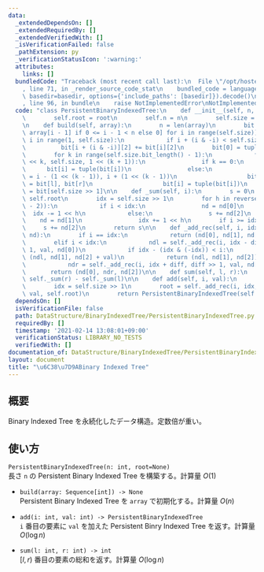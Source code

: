 ```yaml
---
data:
  _extendedDependsOn: []
  _extendedRequiredBy: []
  _extendedVerifiedWith: []
  _isVerificationFailed: false
  _pathExtension: py
  _verificationStatusIcon: ':warning:'
  attributes:
    links: []
  bundledCode: "Traceback (most recent call last):\n  File \"/opt/hostedtoolcache/Python/3.9.1/x64/lib/python3.9/site-packages/onlinejudge_verify/documentation/build.py\"\
    , line 71, in _render_source_code_stat\n    bundled_code = language.bundle(stat.path,\
    \ basedir=basedir, options={'include_paths': [basedir]}).decode()\n  File \"/opt/hostedtoolcache/Python/3.9.1/x64/lib/python3.9/site-packages/onlinejudge_verify/languages/python.py\"\
    , line 96, in bundle\n    raise NotImplementedError\nNotImplementedError\n"
  code: "class PersistentBinaryIndexedTree:\n    def __init__(self, n, root=None):\n\
    \        self.root = root\n        self.n = n\n        self.size = 1 << n.bit_length()\n\
    \n    def build(self, array):\n        n = len(array)\n        bit = [[None, None,\
    \ array[i - 1] if 0 <= i - 1 < n else 0] for i in range(self.size)]\n        for\
    \ i in range(1, self.size):\n            if i + (i & -i) < self.size:\n      \
    \          bit[i + (i & -i)][2] += bit[i][2]\n        bit[0] = tuple(bit[0])\n\
    \        for k in range(self.size.bit_length() - 1):\n            for i in range(1\
    \ << k, self.size, 1 << (k + 1)):\n                if k == 0:\n              \
    \      bit[i] = tuple(bit[i])\n                else:\n                    l, r\
    \ = i - (1 << (k - 1)), i + (1 << (k - 1))\n                    bit[i][0], bit[i][1]\
    \ = bit[l], bit[r]\n                    bit[i] = tuple(bit[i])\n        self.root\
    \ = bit[self.size >> 1]\n\n    def _sum(self, i):\n        s = 0\n        nd =\
    \ self.root\n        idx = self.size >> 1\n        for h in reversed(range(self.size.bit_length()\
    \ - 2)):\n            if i < idx:\n                nd = nd[0]\n              \
    \  idx -= 1 << h\n            else:\n                s += nd[2]\n            \
    \    nd = nd[1]\n                idx += 1 << h\n        if i >= idx:\n       \
    \     s += nd[2]\n        return s\n\n    def _add_rec(self, i, idx, diff, val,\
    \ nd):\n        if i == idx:\n            return (nd[0], nd[1], nd[2] + val)\n\
    \        elif i < idx:\n            ndl = self._add_rec(i, idx - diff, diff >>\
    \ 1, val, nd[0])\n            if idx - (idx & (-idx)) < i:\n                return\
    \ (ndl, nd[1], nd[2] + val)\n            return (ndl, nd[1], nd[2])\n        else:\n\
    \            ndr = self._add_rec(i, idx + diff, diff >> 1, val, nd[1])\n     \
    \       return (nd[0], ndr, nd[2])\n\n    def sum(self, l, r):\n        return\
    \ self._sum(r) - self._sum(l)\n\n    def add(self, i, val):\n        i += 1\n\
    \        idx = self.size >> 1\n        root = self._add_rec(i, idx, idx >> 1,\
    \ val, self.root)\n        return PersistentBinaryIndexedTree(self.n, root)\n"
  dependsOn: []
  isVerificationFile: false
  path: DataStructure/BinaryIndexedTree/PersistentBinaryIndexedTree.py
  requiredBy: []
  timestamp: '2021-02-14 13:08:01+09:00'
  verificationStatus: LIBRARY_NO_TESTS
  verifiedWith: []
documentation_of: DataStructure/BinaryIndexedTree/PersistentBinaryIndexedTree.py
layout: document
title: "\u6C38\u7D9ABinary Indexed Tree"
---
```


## 概要
Binary Indexed Tree を永続化したデータ構造。定数倍が重い。

## 使い方
`PersistentBinaryIndexedTree(n: int, root=None)`  
長さ `n` の Persistent Binary Indexed Tree を構築する。計算量 $O(1)$

- `build(array: Sequence[int]) -> None`  
Persistent Binary Indexed Tree を `array` で初期化する。計算量 $O(n)$

- `add(i: int, val: int) -> PersistentBinaryIndexedTree`  
`i` 番目の要素に `val` を加えた Persistent Binry Indexed Tree を返す。計算量 $O(\log n)$

- `sum(l: int, r: int) -> int`  
$\lbrack l, r)$ 番目の要素の総和を返す。計算量 $O(\log n)$

